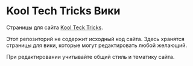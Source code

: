 # Kool Tech Tricks Вики
Страницы для сайта [Kool Teck Tricks](https://kooltechtricks.neocities.org/).

Этот репозиторий не содержит исходный код сайта. Здесь хранятся страницы для вики, которые могут редактировать любой желающий.

При редактировании учитывайте общий стиль и тематику сайта.
